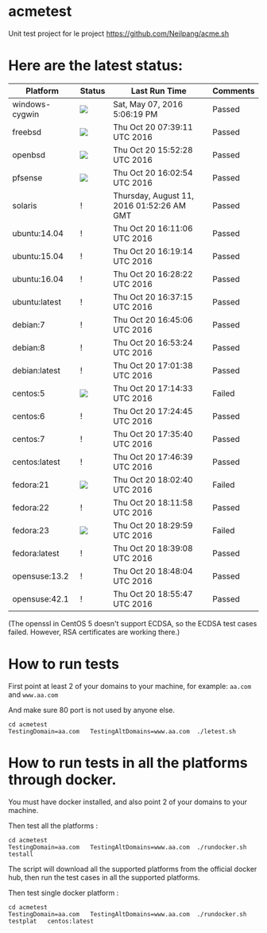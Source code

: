 # acmetest
Unit test project for le project https://github.com/Neilpang/acme.sh



# Here are the latest status:

| Platform | Status| Last Run Time| Comments|
-----------|-------|--------------|---------|
|windows-cygwin| ![](https://cdn.rawgit.com/Neilpang/letest/master/status/windows-cygwin.svg?1462640779)| Sat, May 07, 2016  5:06:19 PM| Passed |
|freebsd| ![](https://cdn.rawgit.com/Neilpang/letest/master/status/freebsd.svg?1476949151)| Thu Oct 20 07:39:11 UTC 2016| Passed |
|openbsd| ![](https://cdn.rawgit.com/Neilpang/letest/master/status/openbsd.svg?1476978748)| Thu Oct 20 15:52:28 UTC 2016| Passed |
|pfsense| ![](https://cdn.rawgit.com/Neilpang/letest/master/status/pfsense.svg?1476979374)| Thu Oct 20 16:02:54 UTC 2016| Passed |
|solaris| \![](https://cdn.rawgit.com/Neilpang/letest/master/status/solaris.svg?1470880346)| Thursday, August 11, 2016 01:52:26 AM GMT| Passed |
|ubuntu:14.04| \![](https://cdn.rawgit.com/Neilpang/letest/master/status/ubuntu-14.04.svg?1476979866)| Thu Oct 20 16:11:06 UTC 2016| Passed |
|ubuntu:15.04| \![](https://cdn.rawgit.com/Neilpang/letest/master/status/ubuntu-15.04.svg?1476980354)| Thu Oct 20 16:19:14 UTC 2016| Passed |
|ubuntu:16.04| \![](https://cdn.rawgit.com/Neilpang/letest/master/status/ubuntu-16.04.svg?1476980902)| Thu Oct 20 16:28:22 UTC 2016| Passed |
|ubuntu:latest| \![](https://cdn.rawgit.com/Neilpang/letest/master/status/ubuntu-latest.svg?1476981435)| Thu Oct 20 16:37:15 UTC 2016| Passed |
|debian:7| \![](https://cdn.rawgit.com/Neilpang/letest/master/status/debian-7.svg?1476981906)| Thu Oct 20 16:45:06 UTC 2016| Passed |
|debian:8| \![](https://cdn.rawgit.com/Neilpang/letest/master/status/debian-8.svg?1476982404)| Thu Oct 20 16:53:24 UTC 2016| Passed |
|debian:latest| \![](https://cdn.rawgit.com/Neilpang/letest/master/status/debian-latest.svg?1476982898)| Thu Oct 20 17:01:38 UTC 2016| Passed |
|centos:5| ![](https://cdn.rawgit.com/Neilpang/letest/master/status/centos-5.svg?1476983673)| Thu Oct 20 17:14:33 UTC 2016| Failed |
|centos:6| \![](https://cdn.rawgit.com/Neilpang/letest/master/status/centos-6.svg?1476984285)| Thu Oct 20 17:24:45 UTC 2016| Passed |
|centos:7| \![](https://cdn.rawgit.com/Neilpang/letest/master/status/centos-7.svg?1476984940)| Thu Oct 20 17:35:40 UTC 2016| Passed |
|centos:latest| \![](https://cdn.rawgit.com/Neilpang/letest/master/status/centos-latest.svg?1476985599)| Thu Oct 20 17:46:39 UTC 2016| Passed |
|fedora:21| ![](https://cdn.rawgit.com/Neilpang/letest/master/status/fedora-21.svg?1476986560)| Thu Oct 20 18:02:40 UTC 2016| Failed |
|fedora:22| \![](https://cdn.rawgit.com/Neilpang/letest/master/status/fedora-22.svg?1476987118)| Thu Oct 20 18:11:58 UTC 2016| Passed |
|fedora:23| ![](https://cdn.rawgit.com/Neilpang/letest/master/status/fedora-23.svg?1476988199)| Thu Oct 20 18:29:59 UTC 2016| Failed |
|fedora:latest| \![](https://cdn.rawgit.com/Neilpang/letest/master/status/fedora-latest.svg?1476988748)| Thu Oct 20 18:39:08 UTC 2016| Passed |
|opensuse:13.2| \![](https://cdn.rawgit.com/Neilpang/letest/master/status/opensuse-13.2.svg?1476989284)| Thu Oct 20 18:48:04 UTC 2016| Passed |
|opensuse:42.1| \![](https://cdn.rawgit.com/Neilpang/letest/master/status/opensuse-42.1.svg?1476989747)| Thu Oct 20 18:55:47 UTC 2016| Passed |
(The openssl in CentOS 5 doesn't support ECDSA, so the ECDSA test cases failed. However, RSA certificates are working there.)

# How to run tests

First point at least 2 of your domains to your machine, 
for example: `aa.com` and `www.aa.com`

And make sure 80 port is not used by anyone else.

```
cd acmetest
TestingDomain=aa.com   TestingAltDomains=www.aa.com  ./letest.sh
```

# How to run tests in all the platforms through docker.

You must have docker installed, and also point 2 of your domains to your machine.

Then test all the platforms :

```
cd acmetest
TestingDomain=aa.com   TestingAltDomains=www.aa.com  ./rundocker.sh  testall
```

The script will download all the supported platforms from the official docker hub, then run the test cases in all the supported platforms.

Then test single docker platform :

```
cd acmetest
TestingDomain=aa.com   TestingAltDomains=www.aa.com  ./rundocker.sh  testplat   centos:latest
```









